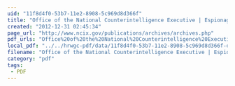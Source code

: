 ```yaml
---
uid: "11f8d4f0-53b7-11e2-8908-5c969d8d366f"
title: "Office of the National Counterintelligence Executive | Espionage Against the United States by American Citizens 1947-2001"
created: "2012-12-31 02:45:34"
page_url: "http://www.ncix.gov/publications/archives/archives.php"
pdf_urls: "Office%20of%20the%20National%20Counterintelligence%20Executive%20%7C%20Espionage%20Against%20the%20United%20States%20by%20American%20Citizens%201947-2001.resources/espionageAgainstUSbyCitizens.pdf"
local_pdf: "../../hrwgc-pdf/data/11f8d4f0-53b7-11e2-8908-5c969d8d366f-office-of-the-national-counterintelligence-executive-espionage-against-the-united-states-by-american-citizens-1947-2001.pdf"
filename: "Office of the National Counterintelligence Executive | Espionage Against the United States by American Citizens 1947-2001.html"
category: "pdf"
tags: 
 - PDF
---
```

